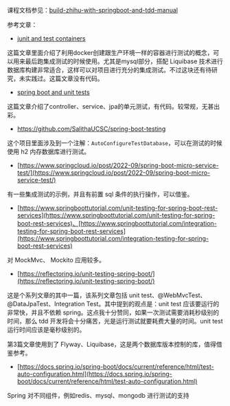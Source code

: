 课程文档参见：[build-zhihu-with-springboot-and-tdd-manual](https://github.com/qianhuihuiji/build-zhihu-with-springboot-and-tdd-manual)


参考文章：
- [junit and test containers](https://www.freecodecamp.org/news/integration-testing-using-junit-5-testcontainers-with-springboot-example/)

这篇文章里面介绍了利用docker创建跟生产环境一样的容器进行测试的概念，可以用来最后跑集成测试的时候使用。尤其是mysql部分，搭配 Liquibase 技术进行数据库构建非常适合，这样可以对项目进行充分的集成测试。不过这块还有待研究，未实践过。这篇文章没有代码。

- [spring boot and unit tests](https://www.freecodecamp.org/news/unit-testing-services-endpoints-and-repositories-in-spring-boot-4b7d9dc2b772/)

这篇文章介绍了controller、service、jpa的单元测试，有代码。较常规，无甚出彩。

- https://github.com/SalithaUCSC/spring-boot-testing

这个项目里面涉及到一个注解：`AutoConfigureTestDatabase`，可以在测试的时候使用 h2 内存数据库进行测试。

- [https://www.springcloud.io/post/2022-09/spring-boot-micro-service-test/](https://www.springcloud.io/post/2022-09/spring-boot-micro-service-test/)

有一些集成测试的示例，并且有前置 sql 条件的执行操作，可以借鉴。

- [https://www.springboottutorial.com/unit-testing-for-spring-boot-rest-services](https://www.springboottutorial.com/unit-testing-for-spring-boot-rest-services)、[https://www.springboottutorial.com/integration-testing-for-spring-boot-rest-services](https://www.springboottutorial.com/integration-testing-for-spring-boot-rest-services)

对 MockMvc、 Mockito 应用较多。

- [https://reflectoring.io/unit-testing-spring-boot/](https://reflectoring.io/unit-testing-spring-boot/)

这是个系列文章的其中一篇，该系列文章包括 unit test、@WebMvcTest、 @DataJpaTest、Integration Test。其中提到的观点是：unit test 应该要运行的非常快，并且不依赖 spring。这点我十分赞同，如果一次测试需要消耗秒级别的时间，那么 tdd 开发将会十分痛苦，光是运行测试就要耗费大量的时间。unit test 运行时间应该是毫秒级别的。

第3篇文章使用到了 Flyway、Liquibase，这是两个数据库版本控制的库，值得借鉴参考。

- [https://docs.spring.io/spring-boot/docs/current/reference/html/test-auto-configuration.html](https://docs.spring.io/spring-boot/docs/current/reference/html/test-auto-configuration.html) 

Spring 对不同组件，例如redis、mysql、mongodb 进行测试的支持
